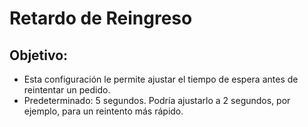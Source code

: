 # **Retardo de Reingreso**

## Objetivo:

- Esta configuración le permite ajustar el tiempo de espera antes de reintentar un pedido.
- Predeterminado: 5 segundos. Podría ajustarlo a 2 segundos, por ejemplo, para un reintento más rápido.